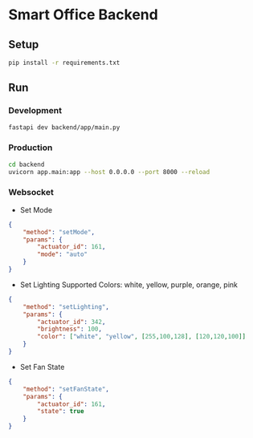 # Smart Office Backend

## Setup

```bash
pip install -r requirements.txt
```

## Run

### Development
```bash
fastapi dev backend/app/main.py
```

### Production
```bash
cd backend
uvicorn app.main:app --host 0.0.0.0 --port 8000 --reload
```


### Websocket

- Set Mode

```json
{
    "method": "setMode",
    "params": {
        "actuator_id": 161,
        "mode": "auto"
    }
}
```

- Set Lighting
Supported Colors: white, yellow, purple, orange, pink
```json
{
    "method": "setLighting",
    "params": {
        "actuator_id": 342,
        "brightness": 100,
        "color": ["white", "yellow", [255,100,128], [120,120,100]]
    }
}
```

- Set Fan State
```json
{
    "method": "setFanState",
    "params": {
        "actuator_id": 161,
        "state": true
    }
}
```

